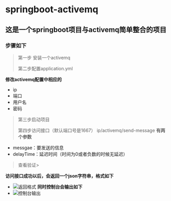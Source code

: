 # springboot-activemq
## 这是一个springboot项目与activemq简单整合的项目
### 步骤如下
>第一步 安装一个activemq
>
>第二步配置application.yml
>
**修改activemq配置中相应的**
+ ip
+ 端口
+ 用户名
+ 密码
>第三步启动项目
>
>第四步访问接口（默认端口号是1667）
 ip/activemq/send-message
 **有两个参数**
 + messgae：要发送的信息
 + delayTime：延迟时间（时间为0或者负数的时候无延迟） 
 >
 >查看验证>
 
 **访问接口成功以后，会返回一个json字符串，格式如下**
 + ![返回格式](https://ws2.sinaimg.cn/large/006HkqXDgy1fzokqlj744j30de06jaa1.jpg)
 **同时控制台会输出如下**
 + ![控制台输出](https://ws1.sinaimg.cn/large/006HkqXDgy1fzol4kpj9gj30fh07yjr9.jpg)
 
